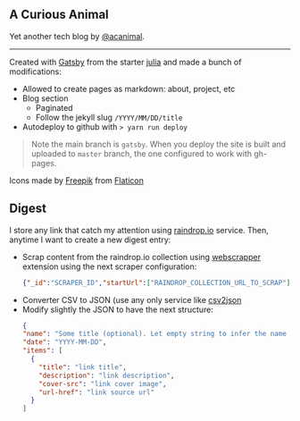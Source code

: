 ## A Curious Animal

Yet another tech blog by [@acanimal](https://twitter.com/acanimal).

---

Created with [Gatsby](https://www.gatsbyjs.org) from the starter [julia](https://github.com/niklasmtj/gatsby-starter-julia) and made a bunch of modifications:

- Allowed to create pages as markdown: about, project, etc
- Blog section
  - Paginated
  - Follow the jekyll slug `/YYYY/MM/DD/title`
- Autodeploy to github with `> yarn run deploy`

> Note the main branch is `gatsby`. When you deploy the site is built and uploaded to `master` branch, the one configured to work with gh-pages.

Icons made by [Freepik](https://www.flaticon.com/authors/freepik) from [Flaticon](https://www.flaticon.com)


## Digest

I store any link that catch my attention using [raindrop.io](https://raindrop.io) service. Then, anytime I want to create a new digest entry:

- Scrap content from the raindrop.io collection using [webscrapper](https://www.webscraper.io/) extension using the next scraper configuration:
  ```json
  {"_id":"SCRAPER_ID","startUrl":["RAINDROP_COLLECTION_URL_TO_SCRAP"],"selectors":[{"id":"title","type":"SelectorText","parentSelectors":["article"],"selector":"span.title","multiple":false,"regex":"","delay":0},{"id":"description","type":"SelectorText","parentSelectors":["article"],"selector":"p.description","multiple":false,"regex":"","delay":0},{"id":"cover","type":"SelectorImage","parentSelectors":["article"],"selector":"img.cover","multiple":false,"delay":0},{"id":"article","type":"SelectorElement","parentSelectors":["_root"],"selector":"article.element-list","multiple":true,"delay":0},{"id":"url","type":"SelectorLink","parentSelectors":["article"],"selector":"a.permalink","multiple":false,"delay":0}]}
  ```
- Converter CSV to JSON (use any only service like [csv2json](https://www.csvjson.com/csv2json)
- Modify slightly the JSON to have the next structure:
  ```json
  {
  "name": "Some title (optional). Let empty string to infer the name from the date",
  "date": "YYYY-MM-DD",
  "items": [
    {
      "title": "link title",
      "description": "link description",
      "cover-src": "link cover image",
      "url-href": "link source url"
    }
  ]
  ``` 
